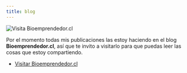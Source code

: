 ```yaml
---
title: blog
---
```


![Visita Bioemprendedor.cl](https://res.cloudinary.com/diegoscl/image/upload/c_limit,f_auto,q_auto,w_1080/blog/bioemp_screenshot.png)

Por el momento todas mis publicaciones las estoy haciendo en el blog **Bioemprendedor.cl**, así que te invito a visitarlo para que puedas leer las cosas que estoy compartiendo.

<ul class="actions">
	<li><a href="https://bioemprendedor.cl" target="_blank" class="button primary icon fa-external-link">Visitar Bioemprendedor.cl</a></li>
</ul>
